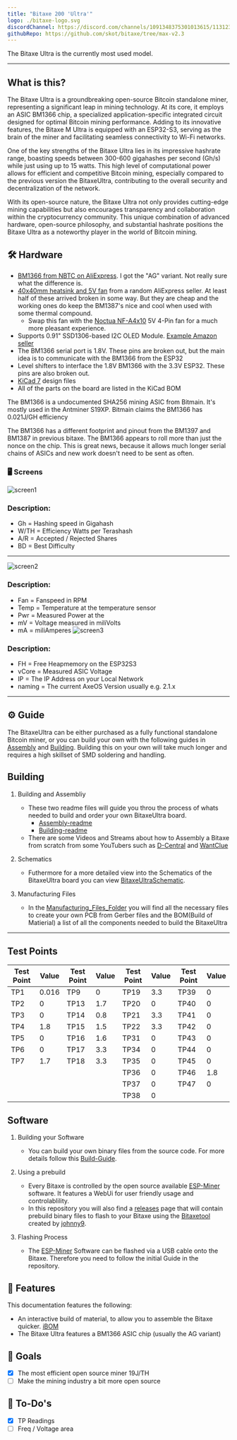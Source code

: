 ```yaml
---
title: "Bitaxe 200 'Ultra'"
logo: ./bitaxe-logo.svg
discordChannel: https://discord.com/channels/1091348375301013615/1131234857733857332
githubRepo: https://github.com/skot/bitaxe/tree/max-v2.3
---
```


The Bitaxe Ultra is the currently most used model.

---

## What is this?

The Bitaxe Ultra is a groundbreaking open-source Bitcoin standalone miner, representing a significant leap in mining technology. At its core, it employs an ASIC BM1366 chip, a specialized application-specific integrated circuit designed for optimal Bitcoin mining performance. Adding to its innovative features, the Bitaxe M Ultra is equipped with an ESP32-S3, serving as the brain of the miner and facilitating seamless connectivity to Wi-Fi networks.

One of the key strengths of the Bitaxe Ultra lies in its impressive hashrate range, boasting speeds between 300-600 gigahashes per second (Gh/s) while just using up to 15 watts. This high level of computational power allows for efficient and competitive Bitcoin mining, especially compared to the previous version the BitaxeUltra, contributing to the overall security and decentralization of the network.

With its open-source nature, the Bitaxe Ultra not only provides cutting-edge mining capabilities but also encourages transparency and collaboration within the cryptocurrency community. This unique combination of advanced hardware, open-source philosophy, and substantial hashrate positions the Bitaxe Ultra as a noteworthy player in the world of Bitcoin mining.

## 🛠️ Hardware

- [BM1366 from NBTC on AliExpress](https://www.aliexpress.us/item/3256804709142138.html). I got the "AG" variant. Not really sure what the difference is.
- [40x40mm heatsink and 5V fan](https://www.aliexpress.com/item/2251832861666365.html) from a random AliExpress seller. At least half of these arrived broken in some way. But they are cheap and the working ones do keep the BM1387's nice and cool when used with some thermal compound.
  - Swap this fan with the [Noctua NF-A4x10](https://noctua.at/en/products/fan/nf-a4x10-pwm) 5V 4-Pin fan for a much more pleasant experience.
- Supports 0.91" SSD1306-based I2C OLED Module. [Example Amazon seller](https://www.amazon.com/gp/product/B08ZY4YBHL)
- The BM1366 serial port is 1.8V. These pins are broken out, but the main idea is to communicate with the BM1366 from the ESP32
- Level shifters to interface the 1.8V BM1366 with the 3.3V ESP32. These pins are also broken out.
- [KiCad 7](https://www.kicad.org) design files
- All of the parts on the board are listed in the KiCad BOM

The BM1366 is a undocumented SHA256 mining ASIC from Bitmain. It's mostly used in the Antminer S19XP.
Bitmain claims the BM1366 has 0.021J/GH efficiency

The BM1366 has a different footprint and pinout from the BM1397 and BM1387 in previous bitaxe.
The BM1366 appears to roll more than just the nonce on the chip. This is great news, because it allows much longer serial chains of ASICs and new work doesn't need to be sent as often.

### 🖥️ Screens

![screen1](./IMG_6020.jpg)

### Description:

- Gh = Hashing speed in Gigahash
- W/TH = Efficiency Watts per Terashash
- A/R = Accepted / Rejected Shares
- BD = Best Difficulty

---

![screen2](./IMG_6021.jpg)

### Description:

- Fan = Fanspeed in RPM
- Temp = Temperature at the temperature sensor
- Pwr = Measured Power at the
- mV = Voltage measured in miliVolts
- mA = miliAmperes
  ![screen3](./IMG_6018.jpg)

### Description:

- FH = Free Heapmemory on the ESP32S3
- vCore = Measured ASIC Voltage
- IP = The IP Address on your Local Network
- naming = The current AxeOS Version usually e.g. 2.1.x

---

## ⚙️ Guide

The BitaxeUltra can be either purchased as a fully functional standalone Bitcoin miner, or you can build your own with the following guides in [Assembly](/tips/assembly) and [Building](/tips/building). Building this on your own will take much longer and requires a high skillset of SMD soldering and handling.

## Building

1. Building and Assembliy

   - These two readme files will guide you throu the process of whats needed to build and order your own BitaxeUltra board.
     - [Assembly-readme](/tips/assembly)
     - [Building-readme](/tips/building)
   - There are some Videos and Streams about how to Assembly a Bitaxe from scratch from some YouTubers such as [D-Central](https://www.youtube.com/@DCentralTech) and [WantClue](https://www.youtube.com/@WantClue)

2. Schematics

   - Futhermore for a more detailed view into the Schematics of the BitaxeUltra board you can view [BitaxeUltraSchematic](/doc-assets/bitaxe/BitaxeUltra-schematic.pdf).

3. Manufacturing Files
   - In the [Manufacturing_Files_Folder](Manufacturing_Files) you will find all the necessary files to create your own PCB from Gerber files and the BOM(Build of Matierial) a list of all the components needed to build the BitaxeUltra

---

## Test Points

| Test Point | Value | Test Point | Value | Test Point | Value | Test Point | Value |
|------------|-------|------------|-------|------------|-------|------------|-------|
| TP1        | 0.016     | TP9        | 0     | TP19       | 3.3     | TP39       | 0     |
| TP2        | 0     | TP13       | 1.7     | TP20       | 0     | TP40       | 0     |
| TP3        | 0     | TP14       | 0.8     | TP21       | 3.3     | TP41       | 0     |
| TP4        | 1.8     | TP15       | 1.5     | TP22       | 3.3     | TP42       | 0     |
| TP5        | 0     | TP16       | 1.6     | TP31       | 0     | TP43       | 0     |
| TP6        | 0     | TP17       | 3.3     | TP34       | 0     | TP44       | 0     |
| TP7        | 1.7     | TP18       | 3.3     | TP35       | 0     | TP45       | 0     |
|            |       |            |       | TP36       | 0     | TP46       | 1.8     |
|            |       |            |       | TP37       | 0     | TP47       | 0     |
|            |       |            |       | TP38       | 0     |            |       |

## Software

1. Building your Software

   - You can build your own binary files from the source code. For more details follow this [Build-Guide](/axeos/compile).

2. Using a prebuild

   - Every Bitaxe is controlled by the open source available [ESP-Miner](https://github.com/skot/ESP-Miner) software. It features a WebUi for user friendly usage and controlablility.
   - In this repository you will also find a [releases](https://github.com/skot/ESP-Miner/releases) page that will contain prebuild binary files to flash to your Bitaxe using the [Bitaxetool](https://github.com/johnny9/bitaxetool) created by [johnny9](https://github.com/johnny9).

3. Flashing Process
   - The [ESP-Miner](https://github.com/skot/ESP-Miner) Software can be flashed via a USB cable onto the Bitaxe. Therefore you need to follow the initial Guide in the repository.

## 🔋 Features

This documentation features the following:

- An interactive build of material, to allow you to assemble the Bitaxe quicker. [iBOM](/BitaxeUltra/Manufacturing_Files/ibom.html)
- The Bitaxe Ultra features a BM1366 ASIC chip (usually the AG variant)

## 🎯 Goals

- [x] The most efficient open source miner 19J/TH
- [ ] Make the mining industry a bit more open source

## 📝 To-Do's

- [x] TP Readings
- [ ] Freq / Voltage area
